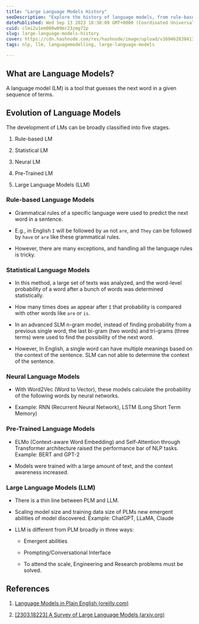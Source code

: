 ```yaml
---
title: "Large Language Models History"
seoDescription: "Explore the history of language models, from rule-based to large-scale models like ChatGPT, and their impact on natural language processing tasks"
datePublished: Wed Sep 13 2023 18:30:09 GMT+0000 (Coordinated Universal Time)
cuid: clmi2u1em000w09mr23zmg72p
slug: large-language-models-history
cover: https://cdn.hashnode.com/res/hashnode/image/upload/v1694628384133/cc93e1c3-854c-4656-a133-404b4d626a89.png
tags: nlp, llm, languagemodelling, large-language-models

---
```


## What are Language Models?

A language model (LM) is a tool that guesses the next word in a given sequence of terms.

## Evolution of Language Models

The development of LMs can be broadly classified into five stages.

1. Rule-based LM
    
2. Statistical LM
    
3. Neural LM
    
4. Pre-Trained LM
    
5. Large Language Models (LLM)
    

### Rule-based Language Models

* Grammatical rules of a specific language were used to predict the next word in a sentence.
    
* E.g., in English `I` will be followed by `am` not `are`, and `They` can be followed by `have` or `are` like these grammatical rules.
    
* However, there are many exceptions, and handling all the language rules is tricky.
    

### Statistical Language Models

* In this method, a large set of texts was analyzed, and the word-level probability of a word after a bunch of words was determined statistically.
    
* How many times does `am` appear after `I` that probability is compared with other words like `are` or `is`.
    
* In an advanced SLM n-gram model, instead of finding probability from a previous single word, the last bi-gram (two words) and tri-grams (three terms) were used to find the possibility of the next word.
    
* However, In English, a single word can have multiple meanings based on the context of the sentence. SLM can not able to determine the context of the sentence.
    

### Neural Language Models

* With Word2Vec (Word to Vector), these models calculate the probability of the following words by neural networks.
    
* Example: RNN (Recurrent Neural Network), LSTM (Long Short Term Memory)
    

### Pre-Trained Language Models

* ELMo (Context-aware Word Embedding) and Self-Attention through Transformer architecture raised the performance bar of NLP tasks. Example: BERT and GPT-2
    
* Models were trained with a large amount of text, and the context awareness increased.
    

### Large Language Models (LLM)

* There is a thin line between PLM and LLM.
    
* Scaling model size and training data size of PLMs new emergent abilities of model discovered. Example: ChatGPT, LLaMA, Claude
    
* LLM is different from PLM broadly in three ways:
    
    * Emergent abilities
        
    * Prompting/Conversational Interface
        
    * To attend the scale, Engineering and Research problems must be solved.
        

## References

1. [Language Models in Plain English (](https://learning.oreilly.com/library/view/language-models-in/9781098109073/)[oreilly.com](http://oreilly.com)[)](https://learning.oreilly.com/library/view/language-models-in/9781098109073/)
    
2. [\[2303.18223\] A Survey of Large Language Models (](https://arxiv.org/abs/2303.18223)[arxiv.org](http://arxiv.org)[)](https://arxiv.org/abs/2303.18223)